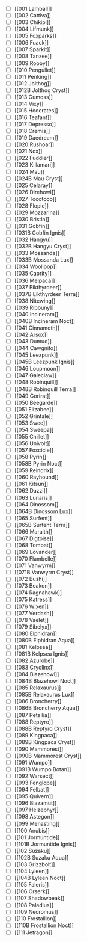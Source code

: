 
- [ ] [[001 Lamball]]
- [ ] [[002 Cattiva]]
- [ ] [[003 Chikipi]]
- [ ] [[004 Lifmunk]]
- [ ] [[005 Foxparks]]
- [ ] [[006 Fuack]]
- [ ] [[007 Sparkit]]
- [ ] [[008 Tanzee]]
- [ ] [[009 Rooby]]
- [ ] [[010 Pengullet]]
- [ ] [[011 Penking]]
- [ ] [[012 Jolthog]]
- [ ] [[012B Jolthog Cryst]]
- [ ] [[013 Gumoss]]
- [ ] [[014 Vixy]]
- [ ] [[015 Hoocrates]]
- [ ] [[016 Teafant]]
- [ ] [[017 Depresso]]
- [ ] [[018 Cremis]]
- [ ] [[019 Daedream]]
- [ ] [[020 Rushoar]]
- [ ] [[021 Nox]]
- [ ] [[022 Fuddler]]
- [ ] [[023 Killamari]]
- [ ] [[024 Mau]]
- [ ] [[024B Mau Cryst]]
- [ ] [[025 Celaray]]
- [ ] [[026 Direhowl]]
- [ ] [[027 Tocotoco]]
- [ ] [[028 Flopie]]
- [ ] [[029 Mozzarina]]
- [ ] [[030 Bristla]]
- [ ] [[031 Gobfin]]
- [ ] [[031B Gobfin Ignis]]
- [ ] [[032 Hangyu]]
- [ ] [[032B Hangyu Cryst]]
- [ ] [[033 Mossanda]]
- [ ] [[033B Mossanda Lux]]
- [ ] [[034 Woolipop]]
- [ ] [[035 Caprity]]
- [ ] [[036 Melpaca]]
- [ ] [[037 Eikthyrdeer]]
- [ ] [[037B Eikthyrdeer Terra]]
- [ ] [[038 Nitewing]]
- [ ] [[039 Ribbuny]]
- [ ] [[040 Incineram]]
- [ ] [[040B Incineram Noct]]
- [ ] [[041 Cinnamoth]]
- [ ] [[042 Arsox]]
- [ ] [[043 Dumud]]
- [ ] [[044 Cawgnito]]
- [ ] [[045 Leezpunk]]
- [ ] [[045B Leezpunk Ignis]]
- [ ] [[046 Loupmoon]]
- [ ] [[047 Galeclaw]]
- [ ] [[048 Robinquill]]
- [ ] [[048B Robinquill Terra]]
- [ ] [[049 Gorirat]]
- [ ] [[050 Beegarde]]
- [ ] [[051 Elizabee]]
- [ ] [[052 Grintale]]
- [ ] [[053 Swee]]
- [ ] [[054 Sweepa]]
- [ ] [[055 Chillet]]
- [ ] [[056 Univolt]]
- [ ] [[057 Foxcicle]]
- [ ] [[058 Pyrin]]
- [ ] [[058B Pyrin Noct]]
- [ ] [[059 Reindrix]]
- [ ] [[060 Rayhound]]
- [ ] [[061 Kitsun]]
- [ ] [[062 Dazzi]]
- [ ] [[063 Lunaris]]
- [ ] [[064 Dinossom]]
- [ ] [[064B Dinossom Lux]]
- [ ] [[065 Surfent]]
- [ ] [[065B Surfent Terra]]
- [ ] [[066 Maraith]]
- [ ] [[067 Digtoise]]
- [ ] [[068 Tombat]]
- [ ] [[069 Lovander]]
- [ ] [[070 Flambelle]]
- [ ] [[071 Vanwyrm]]
- [ ] [[071B Vanwyrm Cryst]]
- [ ] [[072 Bushi]]
- [ ] [[073 Beakon]]
- [ ] [[074 Ragnahawk]]
- [ ] [[075 Katress]]
- [ ] [[076 Wixen]]
- [ ] [[077 Verdash]]
- [ ] [[078 Vaelet]]
- [ ] [[079 Sibelyx]]
- [ ] [[080 Elphidran]]
- [ ] [[080B Elphidran Aqua]]
- [ ] [[081 Kelpsea]]
- [ ] [[081B Kelpsea Ignis]]
- [ ] [[082 Azurobe]]
- [ ] [[083 Cryolinx]]
- [ ] [[084 Blazehowl]]
- [ ] [[084B Blazehowl Noct]]
- [ ] [[085 Relaxaurus]]
- [ ] [[085B Relaxaurus Lux]]
- [ ] [[086 Broncherry]]
- [ ] [[086B Broncherry Aqua]]
- [ ] [[087 Petallia]]
- [ ] [[088 Reptyro]]
- [ ] [[088B Reptyro Cryst]]
- [ ] [[089 Kingpaca]]
- [ ] [[089B Kingpaca Cryst]]
- [ ] [[090 Mammorest]]
- [ ] [[090B Mammorest Cryst]]
- [ ] [[091 Wumpo]]
- [ ] [[091B Wumpo Botan]]
- [ ] [[092 Warsect]]
- [ ] [[093 Fenglope]]
- [ ] [[094 Felbat]]
- [ ] [[095 Quivern]]
- [ ] [[096 Blazamut]]
- [ ] [[097 Helzephyr]]
- [ ] [[098 Astegon]]
- [ ] [[099 Menasting]]
- [ ] [[100 Anubis]]
- [ ] [[101 Jormuntide]]
- [ ] [[101B Jormuntide Ignis]]
- [ ] [[102 Suzaku]]
- [ ] [[102B Suzaku Aqua]]
- [ ] [[103 Grizzbolt]]
- [ ] [[104 Lyleen]]
- [ ] [[104B Lyleen Noct]]
- [ ] [[105 Faleris]]
- [ ] [[106 Orserk]]
- [ ] [[107 Shadowbeak]]
- [ ] [[108 Paladius]]
- [ ] [[109 Necromus]]
- [ ] [[110 Frostallion]]
- [ ] [[110B Frostallion Noct]]
- [ ] [[111 Jetragon]]